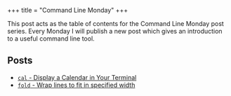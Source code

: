 +++
title = "Command Line Monday"
+++

This post acts as the table of contents for the Command Line Monday post series.
Every Monday I will publish a new post which gives an introduction
to a useful command line tool.


## Posts

- [<code>cal</code> - Display a Calendar in Your Terminal](
    /cal-display-calendar-in-terminal)
- [<code>fold</code> - Wrap lines to fit in specified width](
    /fold-wrap-lines-to-fit-in-specified-width)
